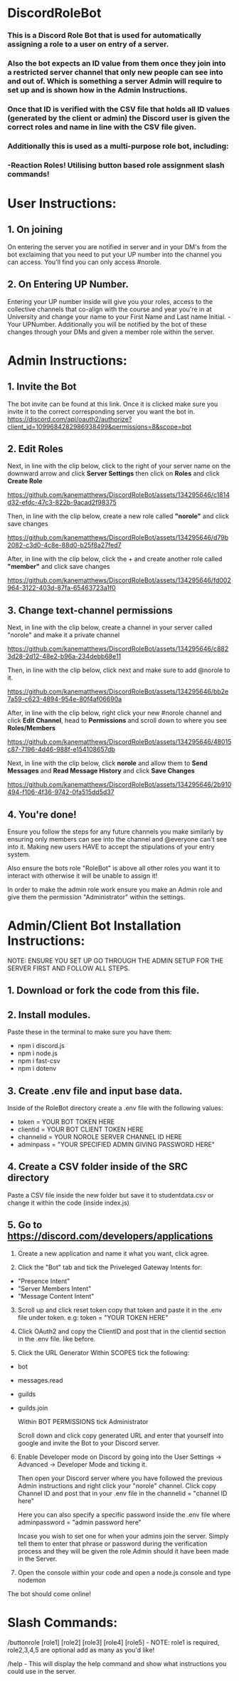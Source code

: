 # DiscordRoleBot
### This is a Discord Role Bot that is used for automatically assigning a role to a user on entry of a server. 

### Also the bot expects an ID value from them once they join into a restricted server channel that only new people can see into and out of. Which is something a server Admin will require to set up and is shown how in the Admin Instructions.

### Once that ID is verified with the CSV file that holds all ID values (generated by the client or admin) the Discord user is given the correct roles and name in line with the CSV file given.

### Additionally this is used as a multi-purpose role bot, including:
### -Reaction Roles! Utilising button based role assignment slash commands!

# User Instructions:

## 1. On joining 

On entering the server you are notified in server and in your DM's from the bot exclaiming that you need to put your UP number into the channel you can access. You'll find you can only access #norole.

## 2. On Entering UP Number.

Entering your UP number inside will give you your roles, access to the collective channels that co-align with the course and year you're in at University and change your name to your First Name and Last name Initial. - Your UPNumber. Additionally you will be notified by the bot of these changes through your DMs and given a member role within the server.

# Admin Instructions:
## 1. Invite the Bot

The bot invite can be found at this link. Once it is clicked make sure you invite it to the correct corresponding server you want the bot in.
https://discord.com/api/oauth2/authorize?client_id=1099684282986938499&permissions=8&scope=bot

## 2. Edit Roles
Next, in line with the clip below, click to the right of your server name on the downward arrow and click **Server Settings** then click on **Roles** and click **Create Role**

https://github.com/kanematthews/DiscordRoleBot/assets/134295646/c1814d32-efdc-47c3-822b-9acad2f98375


Then, in line with the clip below, create a new role called **"norole"** and click save changes 


https://github.com/kanematthews/DiscordRoleBot/assets/134295646/d79b2082-c3d0-4c8e-88d0-b25f8a27fed7

After, in line with the clip below, click the + and create another role called **"member"** and click save changes

https://github.com/kanematthews/DiscordRoleBot/assets/134295646/fd002964-3122-403d-87fa-65463723a1f0



## 3. Change text-channel permissions

Next, in line with the clip below, create a channel in your server called "norole" and make it a private channel 


https://github.com/kanematthews/DiscordRoleBot/assets/134295646/c8823d28-2d12-48e2-b96a-234debb68e11


Then, in line with the clip below, click next and make sure to add @norole to it.


https://github.com/kanematthews/DiscordRoleBot/assets/134295646/bb2e7a59-c623-4894-954e-80f4af06690a


After, in line with the clip below, right click your new #norole channel and click **Edit Channel**, head to **Permissions** and scroll down to where you see **Roles/Members**


https://github.com/kanematthews/DiscordRoleBot/assets/134295646/48015c87-7196-4d46-988f-e154108657db


Next, in line with the clip below, click **norole** and allow them to **Send Messages** and **Read Message History** and click **Save Changes**


https://github.com/kanematthews/DiscordRoleBot/assets/134295646/2b910494-f106-4f36-9742-0fa515dd5d37


## 4. You're done!

Ensure you follow the steps for any future channels you make similarly by ensuring only members can see into the channel and @everyone can't see into it. Making new users HAVE to accept the stipulations of your entry system.

Also ensure the bots role "RoleBot" is above all other roles you want it to interact with otherwise it will be unable to assign it!

In order to make the admin role work ensure you make an Admin role and give them the permission "Administrator" within the settings.

# Admin/Client Bot Installation Instructions:

NOTE: ENSURE YOU SET UP GO THROUGH THE ADMIN SETUP FOR THE SERVER FIRST AND FOLLOW ALL STEPS.

## 1. Download or fork the code from this file.

## 2. Install modules.

Paste these in the terminal to make sure you have them:
 - npm i discord.js
 - npm i node.js
 - npm i fast-csv
 - npm i dotenv

## 3. Create .env file and input base data.

Inside of the RoleBot directory create a .env file with the following values:
- token = YOUR BOT TOKEN HERE 
- clientid = YOUR BOT CLIENT TOKEN HERE
- channelid = YOUR NOROLE SERVER CHANNEL ID HERE
- adminpass = "YOUR SPECIFIED ADMIN GIVING PASSWORD HERE"

## 4. Create a CSV folder inside of the SRC directory

Paste a CSV file inside the new folder but save it to studentdata.csv or change it within the code (inside index.js)

## 5. Go to https://discord.com/developers/applications

1. Create a new application and name it what you want, click agree.

2. Click the "Bot" tab and tick the Priveleged Gateway Intents for:
 - "Presence Intent"
 - "Server Members Intent"
 - "Message Content Intent"

3. Scroll up and click reset token copy that token and paste it in the .env file under token. e.g: token = "YOUR TOKEN HERE"

4. Click OAuth2 and copy the ClientID and post that in the clientid section in the .env file. like before.

5. Click the URL Generator 
    Within SCOPES tick the following:
  - bot
  - messages.read
  - guilds
  - guilds.join

    Within BOT PERMISSIONS tick Administrator

    Scroll down and click copy generated URL and enter that yourself into google and invite the Bot to your Discord server.

6. Enable Developer mode on Discord by going into the User Settings -> Advanced -> Developer Mode and ticking it.

    Then open your Discord server where you have followed the previous Admin instructions and right click your "norole" channel. Click copy Channel ID and post that in your .env file in the channelid = "channel ID here"

    Here you can also specify a specific password inside the .env file where adminpassword = "admin password here" 
    
    Incase you wish to set one for when your admins join the server. Simply tell them to enter that phrase or password during the verification process and they will be given the role Admin should it have been made in the Server.

7. Open the console within your code and open a node.js console and type nodemon 

The bot should come online!

# Slash Commands:

/buttonrole [role1] [role2] [role3] [role4] [role5] - NOTE: role1 is required, role2,3,4,5 are optional add as many as you'd like! 

/help - This will display the help command and show what instructions you could use in the server.
